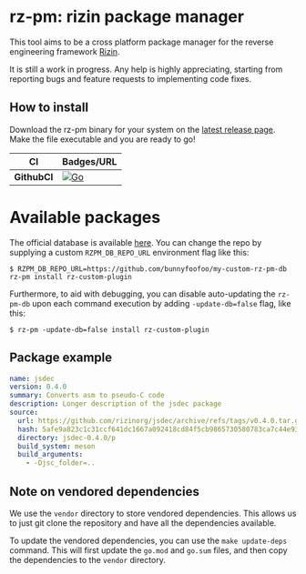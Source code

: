 # rz-pm: rizin package manager

This tool aims to be a cross platform package manager for the reverse engineering
framework [Rizin](https://github.com/rizinorg/rizin).

It is still a work in progress. Any help is highly appreciating, starting from
reporting bugs and feature requests to implementing code fixes.

## How to install

Download the rz-pm binary for your system on the [latest release page](https://github.com/rizinorg/rz-pm/releases/latest). Make the file executable and you are ready to go!


| CI | Badges/URL |
|----------|---------------------------------------------------------------------|
| **GithubCI**  | [![Go](https://github.com/rizinorg/rz-pm/actions/workflows/go.yml/badge.svg)](https://github.com/rizinorg/rz-pm/actions/workflows/go.yml) |

# Available packages

The official database is available [here](https://github.com/rizinorg/rz-pm-db). You can change the repo by supplying a custom `RZPM_DB_REPO_URL` environment flag like this:

```
$ RZPM_DB_REPO_URL=https://github.com/bunnyfoofoo/my-custom-rz-pm-db rz-pm install rz-custom-plugin
```

Furthermore, to aid with debugging, you can disable auto-updating the `rz-pm-db` upon each command execution by adding `-update-db=false` flag, like this:

```
$ rz-pm -update-db=false install rz-custom-plugin
```

## Package example

```yaml
name: jsdec
version: 0.4.0
summary: Converts asm to pseudo-C code
description: Longer description of the jsdec package
source:
  url: https://github.com/rizinorg/jsdec/archive/refs/tags/v0.4.0.tar.gz
  hash: 5afe9a823c1c31ccf641dc1667a092418cd84f5cb9865730580783ca7c44e93d
  directory: jsdec-0.4.0/p
  build_system: meson
  build_arguments:
    - -Djsc_folder=..
```

## Note on vendored dependencies

We use the `vendor` directory to store vendored dependencies. This allows us to just git clone the repository and have all the dependencies available.

To update the vendored dependencies, you can use the `make update-deps` command. This will first update the `go.mod` and `go.sum` files, and then copy the dependencies to the `vendor` directory.
